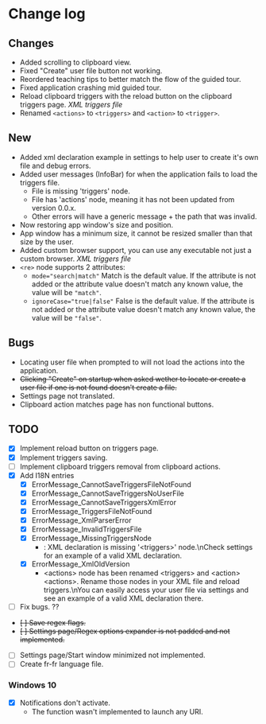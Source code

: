 # Change log
## Changes
- Added scrolling to clipboard view.
- Fixed "Create" user file button not working.
- Reordered teaching tips to better match the flow of the guided tour.
- Fixed application crashing mid guided tour.
- Reload clipboard triggers with the reload button on the clipboard triggers page.
*XML triggers file*
- Renamed `<actions>` to `<triggers>` and `<action>` to `<trigger>`.

## New
- Added xml declaration example in settings to help user to create it's own file and debug errors.
- Added user messages (InfoBar) for when the application fails to load the triggers file.
    - File is missing 'triggers' node.
    - File has 'actions' node, meaning it has not been updated from version 0.0.x.
    - Other errors will have a generic message + the path that was invalid.
- Now restoring app window's size and position.
- App window has a minimum size, it cannot be resized smaller than that size by the user.
- Added custom browser support, you can use any executable not just a custom browser.
*XML triggers file*
- `<re>` node supports 2 attributes:
    - `mode="search|match"` Match is the default value. If the attribute is not added or the attribute value doesn't match any known value, the value will be `"match"`.
    - `ignoreCase="true|false"` False is the default value. If the attribute is not added or the attribute value doesn't match any known value, the value will be `"false"`.

## Bugs
- Locating user file when prompted to will not load the actions into the application.
- ~~Clicking "Create" on startup when asked wether to locate or create a user file if one is not found doesn't create a file.~~
- Settings page not translated.
- Clipboard action matches page has non functional buttons.

## TODO
- [X] Implement reload button on triggers page.
- [X] Implement triggers saving.
- [ ] Implement clipboard triggers removal from clipboard actions.
- [X] Add I18N entries
    - [X] ErrorMessage_CannotSaveTriggersFileNotFound
    - [X] ErrorMessage_CannotSaveTriggersNoUserFile
    - [X] ErrorMessage_CannotSaveTriggersXmlError
    - [X] ErrorMessage_TriggersFileNotFound
    - [X] ErrorMessage_XmlParserError
    - [X] ErrorMessage_InvalidTriggersFile
    - [X] ErrorMessage_MissingTriggersNode
        - : XML declaration is missing '\<triggers>' node.\nCheck settings for an example of a valid XML declaration.
    - [X] ErrorMessage_XmlOldVersion
        - \<actions> node has been renamed \<triggers> and \<action> \<actions>. Rename those nodes in your XML file and reload triggers.\nYou can easily access your user file via settings and see an example of a valid XML declaration there.
- [ ] Fix bugs. ??
- ~~[ ] Save regex flags.~~
- ~~[ ] Settings page/Regex options expander is not padded and not implemented.~~
- [ ] Settings page/Start window minimized not implemented.
- [ ] Create fr-fr language file.

### Windows 10
- [x] Notifications don't activate.
    - The function wasn't implemented to launch any URI.